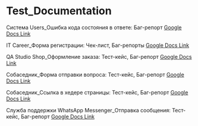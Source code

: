 # Test_Documentation

Система Users_Ошибка кода состояния в ответе: Баг-репорт <a href="https://docs.google.com/document/d/1b0_t9lSbHEFUen7gLh2SPMSZTIw9ZejVSlLr2ZeIi-E/edit?usp=sharing" target="_blank">Google Docs Link</a>

IT Career_Форма регистрации: Чек-лист, Баг-репорты <a href="https://docs.google.com/spreadsheets/d/1O7wj8sEl9vaeCZnzTEnc0QQuNz5pU4zMaaJOwFwBvNI/edit?usp=sharing" target="_blank">Google Docs Link</a>

QA Studio Shop_Оформление заказа: Тест-кейс, Баг-репорт <a href="https://docs.google.com/document/d/1Jkd_YypjmP2wLcQaKUPz6ZcthY7ULGLU/edit?usp=sharing&ouid=100527676212999202753&rtpof=true&sd=true" target="_blank">Google Docs Link</a>

Собаседник_Форма отправки вопроса: Тест-кейс, Баг-репорт <a href="https://docs.google.com/document/d/1HlelWU2fyU7YXl063pFfwOapDB0rGGnc/edit?usp=sharing&ouid=100527676212999202753&rtpof=true&sd=true" target="_blank">Google Docs Link</a>

Собаседник_Ссылка в хедере страницы: Тест-кейс, Баг-репорт <a href="https://docs.google.com/document/d/1ufRjqG_xYgzfXRhv9W2e4rd3Mk0bWqHd/edit?usp=sharing&ouid=100527676212999202753&rtpof=true&sd=true" target="_blank">Google Docs Link</a>

Служба поддержки WhatsApp Messenger_Отправка сообщения: Тест-кейс, Баг-репорт <a href="https://docs.google.com/document/d/1B6ToiXyBLdQk4gCQYCpJ299Qy3p2HlTk/edit?usp=sharing&ouid=100527676212999202753&rtpof=true&sd=true" target="_blank">Google Docs Link</a>
